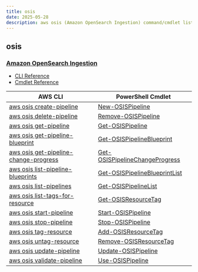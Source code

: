```yaml
---
title: osis
date: 2025-05-28
description: aws osis (Amazon OpenSearch Ingestion) command/cmdlet list.
---
```


## osis

### [Amazon OpenSearch Ingestion](https://aws.amazon.com/opensearch-service/features/integration/)

* [CLI Reference](https://awscli.amazonaws.com/v2/documentation/api/latest/reference/osis/index.html)
* [Cmdlet Reference](https://docs.aws.amazon.com/powershell/latest/reference/items/OSIS_cmdlets.html)

|AWS CLI|PowerShell Cmdlet|
|----|----|
|[aws osis create-pipeline](https://awscli.amazonaws.com/v2/documentation/api/latest/reference/osis/create-pipeline.html)|[New-OSISPipeline](https://docs.aws.amazon.com/powershell/latest/reference/items/New-OSISPipeline.html)|
|[aws osis delete-pipeline](https://awscli.amazonaws.com/v2/documentation/api/latest/reference/osis/delete-pipeline.html)|[Remove-OSISPipeline](https://docs.aws.amazon.com/powershell/latest/reference/items/Remove-OSISPipeline.html)|
|[aws osis get-pipeline](https://awscli.amazonaws.com/v2/documentation/api/latest/reference/osis/get-pipeline.html)|[Get-OSISPipeline](https://docs.aws.amazon.com/powershell/latest/reference/items/Get-OSISPipeline.html)|
|[aws osis get-pipeline-blueprint](https://awscli.amazonaws.com/v2/documentation/api/latest/reference/osis/get-pipeline-blueprint.html)|[Get-OSISPipelineBlueprint](https://docs.aws.amazon.com/powershell/latest/reference/items/Get-OSISPipelineBlueprint.html)|
|[aws osis get-pipeline-change-progress](https://awscli.amazonaws.com/v2/documentation/api/latest/reference/osis/get-pipeline-change-progress.html)|[Get-OSISPipelineChangeProgress](https://docs.aws.amazon.com/powershell/latest/reference/items/Get-OSISPipelineChangeProgress.html)|
|[aws osis list-pipeline-blueprints](https://awscli.amazonaws.com/v2/documentation/api/latest/reference/osis/list-pipeline-blueprints.html)|[Get-OSISPipelineBlueprintList](https://docs.aws.amazon.com/powershell/latest/reference/items/Get-OSISPipelineBlueprintList.html)|
|[aws osis list-pipelines](https://awscli.amazonaws.com/v2/documentation/api/latest/reference/osis/list-pipelines.html)|[Get-OSISPipelineList](https://docs.aws.amazon.com/powershell/latest/reference/items/Get-OSISPipelineList.html)|
|[aws osis list-tags-for-resource](https://awscli.amazonaws.com/v2/documentation/api/latest/reference/osis/list-tags-for-resource.html)|[Get-OSISResourceTag](https://docs.aws.amazon.com/powershell/latest/reference/items/Get-OSISResourceTag.html)|
|[aws osis start-pipeline](https://awscli.amazonaws.com/v2/documentation/api/latest/reference/osis/start-pipeline.html)|[Start-OSISPipeline](https://docs.aws.amazon.com/powershell/latest/reference/items/Start-OSISPipeline.html)|
|[aws osis stop-pipeline](https://awscli.amazonaws.com/v2/documentation/api/latest/reference/osis/stop-pipeline.html)|[Stop-OSISPipeline](https://docs.aws.amazon.com/powershell/latest/reference/items/Stop-OSISPipeline.html)|
|[aws osis tag-resource](https://awscli.amazonaws.com/v2/documentation/api/latest/reference/osis/tag-resource.html)|[Add-OSISResourceTag](https://docs.aws.amazon.com/powershell/latest/reference/items/Add-OSISResourceTag.html)|
|[aws osis untag-resource](https://awscli.amazonaws.com/v2/documentation/api/latest/reference/osis/untag-resource.html)|[Remove-OSISResourceTag](https://docs.aws.amazon.com/powershell/latest/reference/items/Remove-OSISResourceTag.html)|
|[aws osis update-pipeline](https://awscli.amazonaws.com/v2/documentation/api/latest/reference/osis/update-pipeline.html)|[Update-OSISPipeline](https://docs.aws.amazon.com/powershell/latest/reference/items/Update-OSISPipeline.html)|
|[aws osis validate-pipeline](https://awscli.amazonaws.com/v2/documentation/api/latest/reference/osis/validate-pipeline.html)|[Use-OSISPipeline](https://docs.aws.amazon.com/powershell/latest/reference/items/Use-OSISPipeline.html)|

